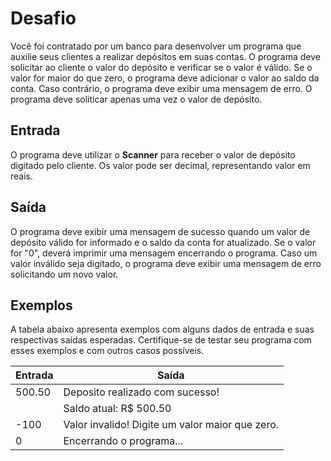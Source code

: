 # Desafio

Você foi contratado por um banco para desenvolver um programa que auxilie seus clientes a realizar depósitos em suas contas. O programa deve solicitar ao cliente o valor do depósito e verificar se o valor é válido. Se o valor for maior do que zero, o programa deve adicionar o valor ao saldo da conta. Caso contrário, o programa deve exibir uma mensagem de erro. O programa deve soliticar apenas uma vez o valor de depósito.
## Entrada

O programa deve utilizar o **Scanner** para receber o valor de depósito digitado pelo cliente. Os valor pode ser decimal, representando valor em reais.
## Saída

O programa deve exibir uma mensagem de sucesso quando um valor de depósito válido for informado e o saldo da conta for atualizado. Se o valor for "0", deverá imprimir uma mensagem encerrando o programa. Caso um valor inválido seja digitado, o programa deve exibir uma mensagem de erro solicitando um novo valor.
## Exemplos

A tabela abaixo apresenta exemplos com alguns dados de entrada e suas respectivas saídas esperadas. Certifique-se de testar seu programa com esses exemplos e com outros casos possíveis.

|Entrada| 	Saída|
|--|--|
|500.50|Deposito realizado com sucesso!
||Saldo atual: R$ 500.50|
|-100|Valor invalido! Digite um valor maior que zero.|
|0|Encerrando o programa...|
